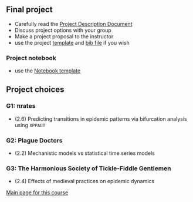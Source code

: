 ## Final project

- Carefully read the [Project Description Document](4mbp_2019.pdf)
- Discuss project options with your group
- Make a project proposal to the instructor
- use the project [template](ProjectTemplate2018.tex) and [bib file](project.bib) if you wish

### Project notebook

- use the [Notebook template](ProjectNotebookTemplate2018.Rnw)

## Project choices

### G1: πrates

- (2.6) Predicting transitions in epidemic patterns via bifurcation analysis using `XPPAUT`

### G2: Plague Doctors

- (2.2) Mechanistic models vs statistical time series models

### G3: The Harmonious Society of Tickle-Fiddle Gentlemen

- (2.4) Effects of medieval practices on epidemic dynamics

[Main page for this course](..)
